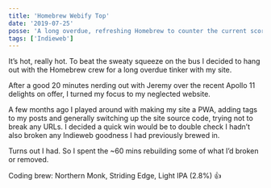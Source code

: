 ```yaml
---
title: 'Homebrew Webify Top'
date: '2019-07-25'
posse: 'A long overdue, refreshing Homebrew to counter the current scorching heat'
tags: ['Indieweb']
---
```


It’s hot, really hot. To beat the sweaty squeeze on the bus I decided to hang out with the Homebrew crew for a long overdue tinker with my site.

After a good 20 minutes nerding out with Jeremy over the recent Apollo 11 delights on offer, I turned my focus to my neglected website.

A few months ago I played around with making my site a PWA, adding tags to my posts and generally switching up the site source code, trying not to break any URLs. I decided a quick win would be to double check I hadn’t also broken any Indieweb goodness I had previously brewed in.

Turns out I had. So I spent the ~60 mins rebuilding some of what I’d broken or removed.

Coding brew: Northern Monk, Striding Edge, Light IPA (2.8%) 👍️
